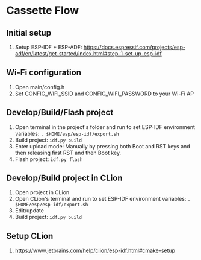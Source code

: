 # Cassette Flow

## Initial setup

1. Setup ESP-IDF +
   ESP-ADF: https://docs.espressif.com/projects/esp-adf/en/latest/get-started/index.html#step-1-set-up-esp-idf

## Wi-Fi configuration

1. Open main/config.h
2. Set CONFIG_WIFI_SSID and CONFIG_WIFI_PASSWORD to your Wi-Fi AP

## Develop/Build/Flash project

1. Open terminal in the project's folder and run to set ESP-IDF environment variables: `. $HOME/esp/esp-idf/export.sh`
2. Build project: `idf.py build`
3. Enter upload mode: Manually by pressing both Boot and RST keys and then releasing first RST and then Boot key.
4. Flash project: `idf.py flash`

## Develop/Build project in CLion

1. Open project in CLion
2. Open CLion's terminal and run to set ESP-IDF environment variables: `. $HOME/esp/esp-idf/export.sh`
3. Edit/update
4. Build project: `idf.py build`

## Setup CLion

1. https://www.jetbrains.com/help/clion/esp-idf.html#cmake-setup
